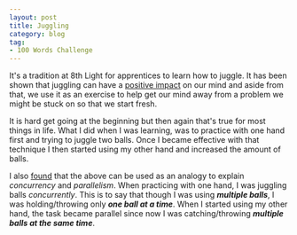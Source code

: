 ```yaml
---
layout: post
title: Juggling
category: blog
tag:
- 100 Words Challenge
---
```

It's a tradition at 8th Light for apprentices to learn how to juggle. It has been shown that juggling can have a [positive impact](http://www.sciencedaily.com/releases/2009/10/091016114055.htm) on our mind and aside from that, we use it as an exercise to help get our mind away from a problem we might be stuck on so that we start fresh.

It is hard get going at the beginning but then again that's true for most things in life. What I did when I was learning, was to practice with one hand first and trying to juggle two balls. Once I became effective with that technique I then started using my other hand and increased the amount of balls.

I also [found](http://stackoverflow.com/questions/1050222/concurrency-vs-parallelism-what-is-the-difference/13226948#13226948) that the above can be used as an analogy to explain _concurrency_ and _parallelism_. When practicing with one hand, I was juggling balls _concurrently_. This is to say that though I was using ___multiple balls___, I was holding/throwing only ___one ball at a time___. When I started using my other hand, the task became parallel since now I was catching/throwing ___multiple balls at the same time___.
